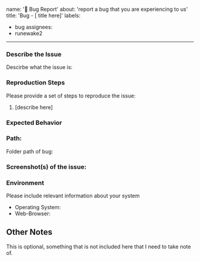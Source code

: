 name: '🐞 Bug Report'
about: 'report a bug that you are experiencing to us'
title: 'Bug - [ title here]'
labels:
  - bug
assignees:
  - runewake2

---
 
### Describe the Issue
Descirbe what the issue is:


### Reproduction Steps
Please provide a set of steps to reproduce the issue:
1. [describe here]

### Expected Behavior

### Path:
Folder path of bug:

### Screenshot(s) of the issue:



### Environment

Please include relevant information about your system

* Operating System:
* Web-Browser: 

## Other Notes
This is optional, something that is not included here that I need to take note of.
